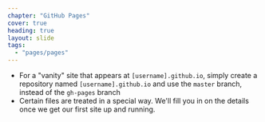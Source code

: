 ```yaml
---
chapter: "GitHub Pages"
cover: true
heading: true
layout: slide
tags:
  - "pages/pages"
---
```


* For a "vanity" site that appears at `[username].github.io`, simply create a repository named `[username].github.io` and use the `master` branch, instead of the `gh-pages` branch
* Certain files are treated in a special way. We'll fill you in on the details once we get our first site up and running.